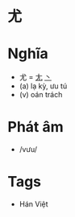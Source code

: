 # 尤

# Nghĩa
* 尤 = [尢](尢.md) [丶](丶.md)
* (a) lạ kỳ, ưu tú
* (v) oán trách

# Phát âm
* /vưu/

# Tags
* Hán Việt

